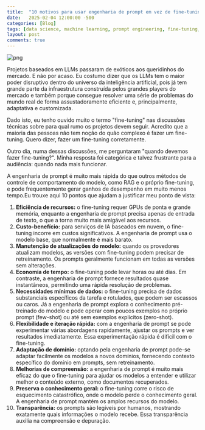 ```yaml
---
title:  "10 motivos para usar engenharia de prompt em vez de fine-tuning"
date:   2025-02-04 12:00:00 -500
categories: [Blog]
tags: [data science, machine learning, prompt engineering, fine-tuning, LLM]
layout: post
comments: true
---
```


![png](https://github.com/gallileugenesis/gallileugenesis.github.io/blob/main/post-img/2025-02-04-Prompting-vs-fine-tuning/header_image.jpeg?raw=true)


Projetos baseados em LLMs passaram de exóticos aos queridinhos do mercado. E não por acaso. Eu costumo dizer que os LLMs tem o maior poder disruptivo dentro do universo da inteligência artificial, pois já tem grande parte da infraestrutura construída pelos grandes players do mercado e também porque consegue resolver uma série de problemas do mundo real de forma assustadoramente eficiente e, principalmente, adaptativa e customizada. 

Dado isto, eu tenho ouvido muito o termo "fine-tuning" nas discussões técnicas sobre para qual rumo os projetos devem seguir. Acredito que a maioria das pessoas não tem noção do quão complexo é fazer um fine-tuning. Quero dizer, fazer um fine-tuning corretamente.

Outro dia, numa dessas discussões, me perguntaram "quando devemos fazer fine-tuning?". Minha resposta foi categórica e talvez frustrante para a audiência: quando nada mais funcionar.

A engenharia de prompt é muito mais rápida do que outros métodos de controle de comportamento do modelo, como RAG e o próprio fine-tuning, e pode frequentemente gerar ganhos de desempenho em muito menos tempo.Eu trouxe aqui 10 pontos que ajudam a justificar meu ponto de vista:

1. **Eficiência de recursos:** o fine-tuning requer GPUs de ponta e grande memória, enquanto a engenharia de prompt precisa apenas de entrada de texto, o que a torna muito mais amigável aos recursos.
2. **Custo-benefício:** para serviços de IA baseados em nuvem, o fine-tuning incorre em custos significativos. A engenharia de prompt usa o modelo base, que normalmente é mais barato.
3. **Manutenção de atualizações do modelo:** quando os provedores atualizam modelos, as versões com fine-tuning podem precisar de retreinamento. Os prompts geralmente funcionam em todas as versões sem alterações.
4. **Economia de tempo:** o fine-tuning pode levar horas ou até dias. Em contraste, a engenharia de prompt fornece resultados quase instantâneos, permitindo uma rápida resolução de problemas.
5. **Necessidades mínimas de dados:** o fine-tuning precisa de dados substanciais específicos da tarefa e rotulados, que podem ser escassos ou caros. Já a engenharia de prompt explora o conhecimento pré-treinado do modelo e pode operar com poucos exemplos no próprio prompt (few-shot) ou até sem exemplos explícitos (zero-shot).
6. **Flexibilidade e iteração rápida:** com a engenharia de prompt se pode experimentar várias abordagens rapidamente, ajustar os prompts e ver resultados imediatamente. Essa experimentação rápida é difícil com o fine-tuning.
7. **Adaptação de domínio:** optando pela engenharia de prompt pode-se adaptar facilmente os modelos a novos domínios, fornecendo contexto específico do domínio em prompts, sem retreinamento.
8. **Melhorias de compreensão:** a engenharia de prompt é muito mais eficaz do que o fine-tuning para ajudar os modelos a entender e utilizar melhor o conteúdo externo, como documentos recuperados.
9. **Preserva o conhecimento geral:** o fine-tuning corre o risco de esquecimento catastrófico, onde o modelo perde o conhecimento geral. A engenharia de prompt mantém os amplos recursos do modelo.
10. **Transparência:** os prompts são legíveis por humanos, mostrando exatamente quais informações o modelo recebe. Essa transparência auxilia na compreensão e depuração.